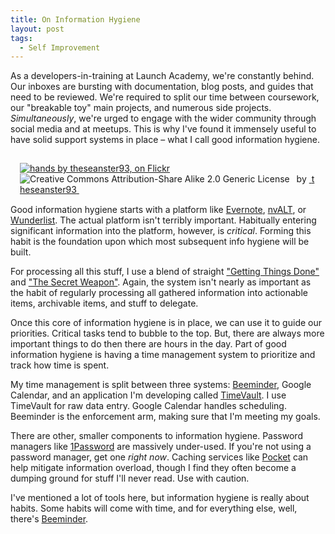 ```yaml
---
title: On Information Hygiene
layout: post
tags:
  - Self Improvement
---
```

As a developers-in-training at Launch Academy, we're constantly behind. Our inboxes are bursting with documentation, blog posts, and guides that need to be reviewed. We're required to split our time between coursework, our "breakable toy" main projects, and numerous side projects. *Simultaneously*, we're urged to engage with the wider community through social media and at meetups. This is why I've found it immensely useful to have solid support systems in place &#8211; what I call good information hygiene.

<div style="float:right; padding:15px" about='http://farm1.static.flickr.com/224/485390997_047147b49a_m.jpg'>
  <a href='http://www.flickr.com/photos/theseanster93/485390997/' target='_blank'><img xmlns:dct='http://purl.org/dc/terms/' href='http://purl.org/dc/dcmitype/StillImage' rel='dct:type' src='http://farm1.static.flickr.com/224/485390997_047147b49a_m.jpg' alt='hands by theseanster93, on Flickr' title='hands by theseanster93, on Flickr' border='0' /></a><br /><a rel='license' href='http://creativecommons.org/licenses/by-sa/2.0/' target='_blank'><img src='http://i.creativecommons.org/l/by-sa/2.0/80x15.png' alt='Creative Commons Attribution-Share Alike 2.0 Generic License' title='Creative Commons Attribution-Share Alike 2.0 Generic License' border='0' align='left' /></a>&nbsp;&nbsp;by&nbsp;<a href='http://www.flickr.com/people/theseanster93/' target='_blank'>&nbsp;</a><a xmlns:cc='http://creativecommons.org/ns#' rel='cc:attributionURL' property='cc:attributionName' href='http://www.flickr.com/people/theseanster93/' target='_blank'>theseanster93</a><a href='http://www.imagecodr.org/' target='_blank'>&nbsp;</a>
</div>

Good information hygiene starts with a platform like [Evernote][1], [nvALT][2], or [Wunderlist][3]. The actual platform isn't terribly important. Habitually entering significant information into the platform, however, is *critical*. Forming this habit is the foundation upon which most subsequent info hygiene will be built.

For processing all this stuff, I use a blend of straight ["Getting Things Done"][4] and ["The Secret Weapon"][5]. Again, the system isn't nearly as important as the habit of regularly processing all gathered information into actionable items, archivable items, and stuff to delegate.

Once this core of information hygiene is in place, we can use it to guide our priorities. Critical tasks tend to bubble to the top. But, there are always more important things to do then there are hours in the day. Part of good information hygiene is having a time management system to prioritize and track how time is spent.

My time management is split between three systems: [Beeminder][6], Google Calendar, and an application I'm developing called [TimeVault][7]. I use TimeVault for raw data entry. Google Calendar handles scheduling. Beeminder is the enforcement arm, making sure that I'm meeting my goals.

There are other, smaller components to information hygiene. Password managers like [1Password][8] are massively under-used. If you're not using a password manager, get one *right now*. Caching services like [Pocket][9] can help mitigate information overload, though I find they often become a dumping ground for stuff I'll never read. Use with caution.

I've mentioned a lot of tools here, but information hygiene is really about habits. Some habits will come with time, and for everything else, well, there's [Beeminder][6].

[1]: http://evernote.com/
[2]: http://brettterpstra.com/projects/nvalt/
[3]: https://www.wunderlist.com/
[4]: http://en.wikipedia.org/wiki/Getting_Things_Done
[5]: http://www.thesecretweapon.org/
[6]: https://www.beeminder.com/
[7]: http://www.gotimevault.com/
[8]: https://agilebits.com/onepassword
[9]: http://getpocket.com/
